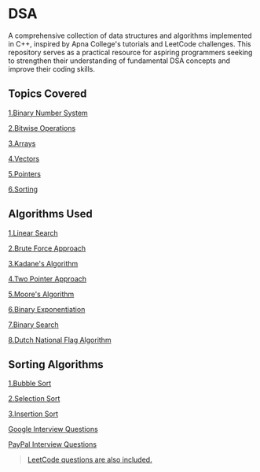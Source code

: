 # DSA

A comprehensive collection of data structures and algorithms implemented in C++, inspired by Apna College's tutorials and LeetCode challenges. This repository serves as a practical resource for aspiring programmers seeking to strengthen their understanding of fundamental DSA concepts and improve their coding skills.

## Topics Covered

[1.Binary Number System](./BinaryNumberSystem)

[2.Bitwise Operations](./BitwiseOpeartions)

[3.Arrays](./Arrays)

[4.Vectors](./vectors)

[5.Pointers](./Pointers)

[6.Sorting](./Sorting)

## Algorithms Used

[1.Linear Search](./SearchingTechs/linearSearch.cpp)

[2.Brute Force Approach](./vectors/mostWater.cpp)

[3.Kadane's Algorithm](./leetCode/MaximumSubArray.cpp)

[4.Two Pointer Approach](./vectors/PairSum.cpp)

[5.Moore's Algorithm](./vectors/majorityElement.cpp)

[6.Binary Exponentiation](./leetCode/BinaryExponentiation.cpp)

[7.Binary Search](./SearchingTechs/BinarySearch.cpp)

[8.Dutch National Flag Algorithm](./Sorting/SortColors.cpp)

## Sorting Algorithms

[1.Bubble Sort](./Sorting/BubbleSort.cpp)

[2.Selection Sort](./Sorting/SelectionSort.cpp)

[3.Insertion Sort](./Sorting/InsertonSort.cpp)

[Google Interview Questions](./Google)

[PayPal Interview Questions](./PayPal)

> [LeetCode questions are also included.](./leetCode)
